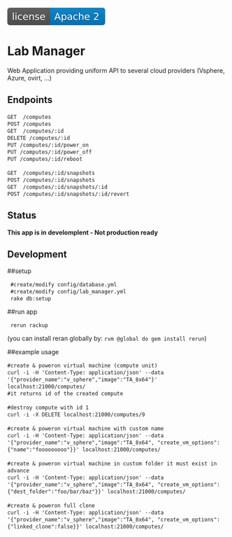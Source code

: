 [![License](license-apache-2.svg)](https://github.com/AVGTechnologies/lab_manager/blob/master/LICENSE)

Lab Manager
===========

Web Application providing uniform API to several cloud providers (Vsphere, Azure, ovirt, ...)

Endpoints
---------

```
GET  /computes
POST /computes
GET  /computes/:id
DELETE /computes/:id
PUT /computes/:id/power_on
PUT /computes/:id/power_off
PUT /computes/:id/reboot

GET  /computes/:id/snapshots
POST /computes/:id/snapshots
GET  /computes/:id/snapshots/:id
POST /computes/:id/snapshots/:id/revert
```

Status
------

**This app is in develomplent - Not production ready**

Development
-----------

##setup

     #create/modify config/database.yml
     #create/modify config/lab_manager.yml
     rake db:setup


##run app

     rerun rackup

(you can install reran globally by: `rvm @global do gem install rerun`)


##example usage
```
#create & poweron virtual machine (compute unit)
curl -i -H 'Content-Type: application/json' --data '{"provider_name":"v_sphere","image":"TA_8x64"}' localhost:21000/computes/
#it returns id of the created compute

#destroy compute with id 1
curl -i -X DELETE localhost:21000/computes/9

#create & poweron virtual machine with custom name
curl -i -H 'Content-Type: application/json' --data '{"provider_name":"v_sphere","image":"TA_8x64", "create_vm_options": {"name":"fooooooooo"}}' localhost:21000/computes/

#create & poweron virtual machine in custom folder it must exist in advance
curl -i -H 'Content-Type: application/json' --data '{"provider_name":"v_sphere","image":"TA_8x64", "create_vm_options": {"dest_folder":"foo/bar/baz"}}' localhost:21000/computes/

#create & poweron full clone
curl -i -H 'Content-Type: application/json' --data '{"provider_name":"v_sphere","image":"TA_8x64", "create_vm_options": {"linked_clone":false}}' localhost:21000/computes/



```
